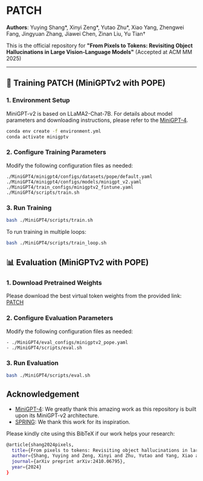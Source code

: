 # PATCH

**Authors**: Yuying Shang*, Xinyi Zeng*, Yutao Zhu*, Xiao Yang, Zhengwei Fang, Jingyuan Zhang, Jiawei Chen, Zinan Liu, Yu Tian†

This is the official repository for **"From Pixels to Tokens: Revisiting Object Hallucinations in Large Vision-Language Models"** (Accepted at ACM MM 2025)

---

## 🚀 Training PATCH (MiniGPTv2 with POPE)

### 1. Environment Setup
MiniGPT-v2 is based on LLaMA2-Chat-7B. For details about model parameters and downloading instructions, please refer to the [MiniGPT-4](https://github.com/Vision-CAIR/MiniGPT-4).
```bash
conda env create -f environment.yml
conda activate minigptv
```

### 2. Configure Training Parameters

Modify the following configuration files as needed:
```
./MiniGPT4/minigpt4/configs/datasets/pope/default.yaml
./MiniGPT4/minigpt4/configs/models/minigpt_v2.yaml
./MiniGPT4/train_configs/minigptv2_fintune.yaml
./MiniGPT4/scripts/train.sh
```

### 3. Run Training
```bash
bash ./MiniGPT4/scripts/train.sh
```
To run training in multiple loops:
```bash
bash ./MiniGPT4/scripts/train_loop.sh
```

## 📊 Evaluation (MiniGPTv2 with POPE)

### 1. Download Pretrained Weights

Please download the best virtual token weights from the provided link: 
[PATCH](https://drive.google.com/file/d/1jWH-1Anr3n7-7HNNil-D6qRtQkCjmMVf/view?usp=sharing)

### 2. Configure Evaluation Parameters

Modify the following configuration files as needed:
```
- ./MiniGPT4/eval_configs/minigptv2_pope.yaml
- ./MiniGPT4/scripts/eval.sh
```

### 3. Run Evaluation
```bash
bash ./MiniGPT4/scripts/eval.sh
```

## Acknowledgement
- [MiniGPT-4](https://github.com/Vision-CAIR/MiniGPT-4): We greatly thank this amazing work as this repository is built upon its MiniGPT-v2 architecture.
- [SPRING](https://github.com/DaoD/SPRING): We thank this work for its inspiration.

Please kindly cite using this BibTeX if our work helps your research:
```bash
@article{shang2024pixels,
  title={From pixels to tokens: Revisiting object hallucinations in large vision-language models},
  author={Shang, Yuying and Zeng, Xinyi and Zhu, Yutao and Yang, Xiao and Fang, Zhengwei and Zhang, Jingyuan and Chen, Jiawei and Liu, Zinan and Tian, Yu},
  journal={arXiv preprint arXiv:2410.06795},
  year={2024}
}
```

